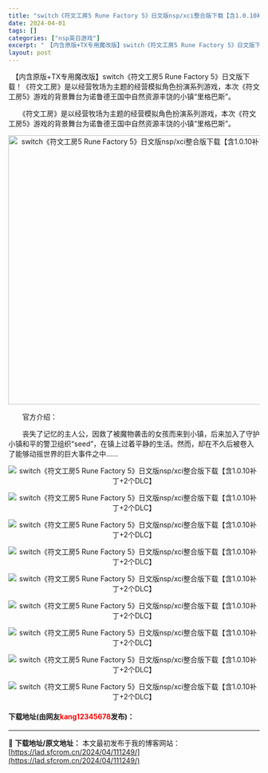 ```yaml
---
title: "switch《符文工房5 Rune Factory 5》日文版nsp/xci整合版下载【含1.0.10补丁+2个DLC】"
date: 2024-04-01
tags: []
categories: ["nsp英日游戏"]
excerpt: "　【内含原版+TX专用魔改版】switch《符文工房5 Rune Factory 5》日文版下载！《符文工房》是以经营牧场为主题的经营模拟角色扮演系列游戏，本次《符文工房5》游戏的背景舞台为诺鲁德王国中自然资源丰饶的小镇&ldquo;里格巴斯&rdquo;。 　　《符文工房》是以经营牧场为主题的经营&hellip;"
layout: post
---
```


 <p>　【内含原版+TX专用魔改版】switch《符文工房5 Rune Factory 5》日文版下载！《符文工房》是以经营牧场为主题的经营模拟角色扮演系列游戏，本次《符文工房5》游戏的背景舞台为诺鲁德王国中自然资源丰饶的小镇&ldquo;里格巴斯&rdquo;。</p> <p>　　《符文工房》是以经营牧场为主题的经营模拟角色扮演系列游戏，本次《符文工房5》游戏的背景舞台为诺鲁德王国中自然资源丰饶的小镇&ldquo;里格巴斯&rdquo;。</p> <p align="center"><img src="https://lad.sfcrom.cn/wp-content/uploads/2024/04/20240401_660a821e0e35e.jpg" style="width: 600px; height: 539px;" alt="switch《符文工房5 Rune Factory 5》日文版nsp/xci整合版下载【含1.0.10补丁+2个DLC】" /></p> <p>　　官方介绍：</p> <p>　　丧失了记忆的主人公，因救了被魔物袭击的女孩而来到小镇，后来加入了守护小镇和平的警卫组织&ldquo;seed&rdquo;，在镇上过着平静的生活。然而，却在不久后被卷入了能够动摇世界的巨大事件之中&hellip;&hellip;</p> <p align="center"><img border="0" src="https://lad.sfcrom.cn/wp-content/uploads/2024/04/20240401_660a821e97ac9.jpg" alt="switch《符文工房5 Rune Factory 5》日文版nsp/xci整合版下载【含1.0.10补丁+2个DLC】" /></p> <p align="center"><img border="0" src="https://lad.sfcrom.cn/wp-content/uploads/2024/04/20240401_660a821f1b7c1.jpg" alt="switch《符文工房5 Rune Factory 5》日文版nsp/xci整合版下载【含1.0.10补丁+2个DLC】" /></p> <p align="center"><img border="0" src="https://lad.sfcrom.cn/wp-content/uploads/2024/04/20240401_660a821f8e7f3.jpg" alt="switch《符文工房5 Rune Factory 5》日文版nsp/xci整合版下载【含1.0.10补丁+2个DLC】" /></p> <p align="center"><img border="0" src="https://lad.sfcrom.cn/wp-content/uploads/2024/04/20240401_660a82201a3dd.jpg" alt="switch《符文工房5 Rune Factory 5》日文版nsp/xci整合版下载【含1.0.10补丁+2个DLC】" /></p> <p align="center"><img border="0" src="https://lad.sfcrom.cn/wp-content/uploads/2024/04/20240401_660a82208f047.jpg" alt="switch《符文工房5 Rune Factory 5》日文版nsp/xci整合版下载【含1.0.10补丁+2个DLC】" /></p> <p align="center"><img border="0" src="https://lad.sfcrom.cn/wp-content/uploads/2024/04/20240401_660a8221170ca.jpg" alt="switch《符文工房5 Rune Factory 5》日文版nsp/xci整合版下载【含1.0.10补丁+2个DLC】" /></p> <p align="center"><img border="0" src="https://lad.sfcrom.cn/wp-content/uploads/2024/04/20240401_660a8221a950c.jpg" alt="switch《符文工房5 Rune Factory 5》日文版nsp/xci整合版下载【含1.0.10补丁+2个DLC】" /></p> <p align="center"><img border="0" src="https://lad.sfcrom.cn/wp-content/uploads/2024/04/20240401_660a822253f42.jpg" alt="switch《符文工房5 Rune Factory 5》日文版nsp/xci整合版下载【含1.0.10补丁+2个DLC】" /></p> <p align="center"><img border="0" src="https://lad.sfcrom.cn/wp-content/uploads/2024/04/20240401_660a8222c9803.jpg" alt="switch《符文工房5 Rune Factory 5》日文版nsp/xci整合版下载【含1.0.10补丁+2个DLC】" /></p> <p><h4>下载地址(由网友<font color="red">kang12345678</font>发布)：</h4></p> 

---
📖 **下载地址/原文地址：** 本文最初发布于我的博客网站：[https://lad.sfcrom.cn/2024/04/111249/](https://lad.sfcrom.cn/2024/04/111249/)
